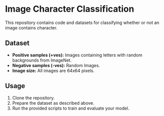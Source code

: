 # Image Character Classification

This repository contains code and datasets for classifying whether or not an image contains character.

## Dataset

- **Positive samples (+ves):** Images containing letters with random backgrounds from ImageNet.
- **Negative samples (-ves):** Random Images.
- **Image size:** All images are 64x64 pixels.

## Usage

1. Clone the repository.
2. Prepare the dataset as described above.
3. Run the provided scripts to train and evaluate your model.
